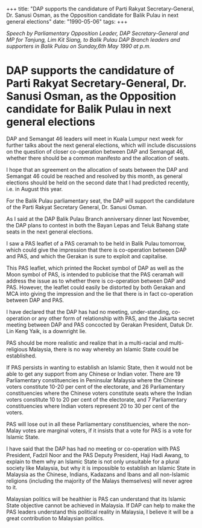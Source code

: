 +++ 
title: "DAP supports the candidature of Parti Rakyat Secretary-General, Dr. Sanusi Osman, as the Opposition candidate for Balik Pulau in next general elections"
date: "1990-05-06"
tags:
+++

_Speech by Parliamentary Opposition Leader, DAP Secretary-General and MP for Tanjung, Lim Kit Siang, to Balik Pulau DAP Branch leaders and supporters in Balik Pulau on Sunday,6th May 1990 at p.m._

# DAP supports the candidature of Parti Rakyat Secretary-General, Dr. Sanusi Osman, as the Opposition candidate for Balik Pulau in next general elections

DAP and Semangat 46 leaders will meet in Kuala Lumpur next week for further talks about the next general elections, which will include discussions on the question of closer co-operation between DAP and Semangat 46, whether there should be a common manifesto and the allocation of seats.</u>

I hope that an sgreement on the allocation of seats between the DAP and Semangat 46 could be reached and resolved by this month, as general elections should be held on the second date that I had predicted recently, i.e. in August this year.

For the Balik Pulau parliamentary seat, the DAP will support the candidature of the Parti Rakyat Secretary General, Dr. Sanusi Osman. 

As I said at the DAP Balik Pulau Branch anniversary dinner last November, the DAP plans to contest in both the Bayan Lepas and Teluk 
Bahang state seats in the next general elections.

I saw a PAS leaflet of a PAS ceramah to be held in Balik Pulau tomorrow, which could give the impression that there is co-operation between DAP and PAS, and which the Gerakan is sure to exploit and capitalise.

This PAS leaflet, which printed the Rocket symbol of DAP as well as the Moon symbol of PAS, is intended to publicise that the PAS ceramah will address the issue as to whether there is co-operation between DAP and PAS. However, the leaflet could easily be distorted by both Gerakan and MCA into giving the impression and the lie that there is in fact co-operation between DAP and PAS.

I have declared that the DAP has had no meeting, under-standing, co-operation or any other form of relationship with PAS, and the Jakarta secret meeting between DAP and PAS concocted by Gerakan President, Datuk Dr. Lin Keng Yaik, is a downright lie.

PAS should be more realistic and realize that in a multi-racial and multi-religious Malaysia, there is no way whereby an Islamic State could be established.

If PAS persists in wanting to establish an Islamic State, then it would not be able to get any support from any Chinese or Indian voter.
There are 19 Parliamentary constituencies in Peninsular Malaysia where the Chinese voters constitute 10-20 per cent of the electorate, and 26 Parliamentary constituencies where the Chinese voters constitute seats where the Indian voters constitute 10 to 20 per cent of the electorate, and 7 Parliamentary constituencies where Indian voters represent 20 to 30 per cent of the voters.

PAS will lose out in all these Parliamentary constituencies, where the non-Malay votes are marginal voters, if it insists that a vote for PAS is a vote for Islamic State.

I have said that the DAP has had no meeting or co-operation with PAS President, Fadzil Noor and the PAS Deputy President, Haji Hadi Awang, to explain to them why an Islamic State is not only unsuitable for a plural society like Malaysia, but why it is impossible to establish an Islamic State in Malaysia as the Chinese, Indians, Kadazans and Ibans and all non-Islamic religions (including the majority of the Malays themselves) will never agree to it.

Malaysian politics will be healthier is PAS can understand that its Islamic State objective cannot be achieved in Malaysia. If DAP can help to make the PAS leaders understand this political reality in Malaysia, I believe it will be a great contribution to Malaysian politics.
 
